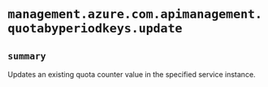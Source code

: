 # `management.azure.com.apimanagement.quotabyperiodkeys.update`

## `summary`
Updates an existing quota counter value in the specified service instance.


